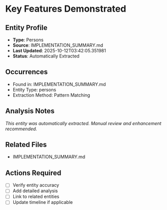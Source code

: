# Key Features Demonstrated

## Entity Profile
- **Type**: Persons
- **Source**: IMPLEMENTATION_SUMMARY.md
- **Last Updated**: 2025-10-12T03:42:05.351981
- **Status**: Automatically Extracted

## Occurrences
- Found in: IMPLEMENTATION_SUMMARY.md
- Entity Type: persons
- Extraction Method: Pattern Matching

## Analysis Notes
*This entity was automatically extracted. Manual review and enhancement recommended.*

## Related Files
- IMPLEMENTATION_SUMMARY.md

## Actions Required
- [ ] Verify entity accuracy
- [ ] Add detailed analysis
- [ ] Link to related entities
- [ ] Update timeline if applicable
